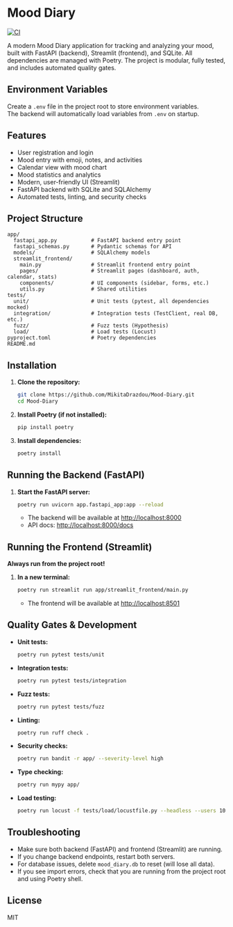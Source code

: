 # Mood Diary

[![CI](https://github.com/MikitaDrazdou/Mood-Diary/actions/workflows/main.yml/badge.svg)](https://github.com/MikitaDrazdou/Mood-Diary/actions/workflows/main.yml)

A modern Mood Diary application for tracking and analyzing your mood, built with FastAPI (backend), Streamlit (frontend), and SQLite. All dependencies are managed with Poetry. The project is modular, fully tested, and includes automated quality gates.

## Environment Variables

Create a `.env` file in the project root to store environment variables.  
The backend will automatically load variables from `.env` on startup.

## Features
- User registration and login
- Mood entry with emoji, notes, and activities
- Calendar view with mood chart
- Mood statistics and analytics
- Modern, user-friendly UI (Streamlit)
- FastAPI backend with SQLite and SQLAlchemy
- Automated tests, linting, and security checks

## Project Structure
```
app/
  fastapi_app.py           # FastAPI backend entry point
  fastapi_schemas.py       # Pydantic schemas for API
  models/                  # SQLAlchemy models
  streamlit_frontend/
    main.py                # Streamlit frontend entry point
    pages/                 # Streamlit pages (dashboard, auth, calendar, stats)
    components/            # UI components (sidebar, forms, etc.)
    utils.py               # Shared utilities
tests/
  unit/                    # Unit tests (pytest, all dependencies mocked)
  integration/             # Integration tests (TestClient, real DB, etc.)
  fuzz/                    # Fuzz tests (Hypothesis)
  load/                    # Load tests (Locust)
pyproject.toml             # Poetry dependencies
README.md
```

## Installation
1. **Clone the repository:**
   ```bash
   git clone https://github.com/MikitaDrazdou/Mood-Diary.git
   cd Mood-Diary
   ```
2. **Install Poetry (if not installed):**
   ```bash
   pip install poetry
   ```
3. **Install dependencies:**
   ```bash
   poetry install
   ```

## Running the Backend (FastAPI)
1. **Start the FastAPI server:**
   ```bash
   poetry run uvicorn app.fastapi_app:app --reload
   ```
   - The backend will be available at [http://localhost:8000](http://localhost:8000)
   - API docs: [http://localhost:8000/docs](http://localhost:8000/docs)

## Running the Frontend (Streamlit)
**Always run from the project root!**
1. **In a new terminal:**
   ```bash
   poetry run streamlit run app/streamlit_frontend/main.py
   ```
   - The frontend will be available at [http://localhost:8501](http://localhost:8501)

## Quality Gates & Development
- **Unit tests:**
  ```bash
  poetry run pytest tests/unit
  ```
- **Integration tests:**
  ```bash
  poetry run pytest tests/integration
  ```
- **Fuzz tests:**
  ```bash
  poetry run pytest tests/fuzz
  ```
- **Linting:**
  ```bash
  poetry run ruff check .
  ```
- **Security checks:**
  ```bash
  poetry run bandit -r app/ --severity-level high
  ```
- **Type checking:**
  ```bash
  poetry run mypy app/
  ```
- **Load testing:**
  ```bash
  poetry run locust -f tests/load/locustfile.py --headless --users 10 --spawn-rate 1 --run-time 1m --host http://localhost:8000
  ```

## Troubleshooting
- Make sure both backend (FastAPI) and frontend (Streamlit) are running.
- If you change backend endpoints, restart both servers.
- For database issues, delete `mood_diary.db` to reset (will lose all data).
- If you see import errors, check that you are running from the project root and using Poetry shell.

## License
MIT 